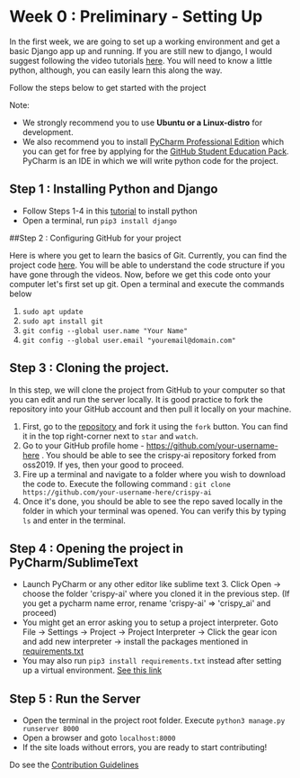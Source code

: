 # Week 0 : Preliminary - Setting Up

In the first week, we are going to set up a working environment and get a basic Django app up and running. If you are still new to django, I would suggest following the video tutorials [here](https://www.youtube.com/watch?v=UmljXZIypDc&list=PL-osiE80TeTtoQCKZ03TU5fNfx2UY6U4p). You will need to know a little python, although, you can easily learn this along the way.

Follow the steps below to get started with the project 

Note:

- We strongly recommend you to use **Ubuntu or a Linux-distro** for development.
- We also recommend you to install [PyCharm Professional Edition](https://www.jetbrains.com/pycharm/) which you can get for free by applying for the [GitHub Student Education Pack](https://education.github.com/pack). PyCharm is an IDE in which we will write python code for the project.


## Step 1 : Installing Python and Django

- Follow Steps 1-4 in this [tutorial](https://www.digitalocean.com/community/tutorials/how-to-install-python-3-and-set-up-a-programming-environment-on-ubuntu-18-04-quickstart) to install python
- Open a terminal, run `pip3 install django`


##Step 2 : Configuring GitHub for your project

Here is where you get to learn the basics of Git. Currently, you can find the project code [here](https://github.com/oss2019/crispy-ai). You will be able to understand the code structure if you have gone through the videos. Now, before we get this code onto your computer let's first set up git. Open a terminal and execute the commands below

1. `sudo apt update`
2. `sudo apt install git`
3. `git config --global user.name "Your Name"`
4. `git config --global user.email "youremail@domain.com"`

## Step 3 : Cloning the project.
In this step, we will clone the project from GitHub to your computer so that you can edit and run the server locally. It is good practice to fork the repository into your GitHub account and then pull it locally on your machine.

1. First, go to the [repository](https://github.com/oss2019/crispy-ai) and fork it using the `fork` button. You can find it in the top right-corner next to `star` and `watch`.
2. Go to your GitHub profile home - https://github.com/your-username-here . You should be able to see the crispy-ai repository forked from oss2019. If yes, then your good to proceed.
3. Fire up a terminal and navigate to a folder where you wish to download the code to. Execute the following command :
	`git clone https://github.com/your-username-here/crispy-ai`
4. Once it's done, you should be able to see the repo saved locally in the folder in which your terminal was opened. You can verify this by typing `ls` and enter in the terminal.


## Step 4 : Opening the project in PyCharm/SublimeText
- Launch PyCharm or any other editor like sublime text 3. Click Open -> choose the folder 'crispy-ai' where you cloned it in the previous step. (If you get a pycharm name error, rename 'crispy-ai' => 'crispy_ai' and proceed)
- You might get an error asking you to setup a project interpreter. Goto File -> Settings -> Project -> Project Interpreter -> Click the gear icon and add new interpreter -> install the packages mentioned in [requirements.txt](https://github.com/oss2019/crispy-ai/requirements.txt)
- You may also run `pip3 install requirements.txt` instead after setting up a virtual environment. [See this link](https://www.digitalocean.com/community/tutorials/how-to-install-the-django-web-framework-on-ubuntu-18-04)


## Step 5 : Run the Server
- Open the terminal in the project root folder. Execute `python3 manage.py runserver 8000`
- Open a browser and goto `localhost:8000`
- If the site loads without errors, you are ready to start contributing!

Do see the [Contribution Guidelines](https://github.com/oss2019/crispy-ai/contributions.md)

